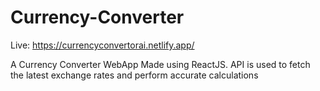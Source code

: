 # Currency-Converter
Live:
https://currencyconvertorai.netlify.app/

A Currency Converter WebApp Made using ReactJS. API is used to fetch the latest exchange rates and perform accurate calculations
